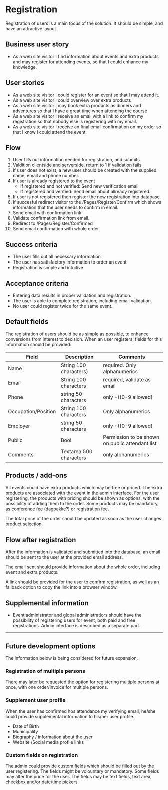 # Registration
Registration of users is a main focus of the solution. It should be simple, and have an attractive layout. 

## Business user story
* As a web site visitor I find information about events and extra products and may register for attending events, so that I could enhance my knowledge.

## User stories
* As a web site visitor I could register for an event so that I may attend it.
* As a web site visitor I could overview over extra products
* As a web site visitor I may book extra products as dinners and adventures so that I have a great time when attending the course
* As a web site visitor I receive an email with a link to confirm my registration so that nobody else is registering with my email.
* As a web site visitor I receive an final email confirmation on my order so that I know I could attend the event.

## Flow
1. User fills out information needed for registration, and submits
1. Valdition clientside and serverside, return to 1 if validation fails
1. If user does not exist, a new user should be created with the supplied name, email and phone number. 
1. If user is already registered to the event
    - If registered and not verified: Send new verification email 
    - If registered and verified: Send email about allready registered.
1. If user is not registered then register the new registration into database.
1. If succesful redirect visitor to the /Pages/Register/Confirm which shows information that the user needs to confirm in email.
1. Send email with confirmation link
1. Validate confirmation link from email. 
1. Redirect to /Pages/Register/Confirmed
1. Send email confirmation with whole order.


## Success criteria
* The user fills out all necessary information
* The user has satisfactory information to order an event
* Registration is simple and intuitive

## Acceptance criteria
* Entering data results in proper validation and registration.
* The user is able to complete registration, including email validation.
* No user could register twice for the same event.

## Default fields
The registration of users should be as simple as possible, to enhance conversions from interest to decision. When an user registers, fields for this information should be provided:

Field   | Description               | Comments
---     | ---                       | ---
Name    | String 100 characters)    | required. Only alphanumerics
Email   | String 100 characters     | required, validate as email
Phone   | string 50 characters      | only +()0-9 allowed)
Occupation/Position | String 100 characters | Only alphanumerics
Employer| string 50 characters      | only +()0-9 allowed)
Public | Bool | Permission to be shown on public attendant list
Comments | Textarea 500 characters  | only alphanumerics

## Products / add-ons
All events could have extra products which may be free or priced. The extra products are associated with the event in the admin interface. For the user registering, the products with pricing should be shown as options, with the possibility of adding them to the order. Some products may be mandatory, as conference fee (dagpakke?) or registration fee.

The total price of the order should be updated as soon as the user changes product selection.

## Flow after registration
After the information is validated and submitted into the database, an email should be sent to the user at the provided email address. 

The email sent should provide information about the whole order, including event and extra products.

A link should be provided for the user to confirm registration, as well as an fallback option to copy the link into a browser window. 

## Supplemental information
* Event administrator and global administratiors should have the possibility of registering users for event, both paid and free registrations. Admin interface is described as a separate part. 

---
## Future development options
The information below is being considered for future expansion.

### Registration of multiple persons
There may later be requested the option for registering multiple persons at once, with one order/invoice for multiple persons.

### Supplement user profile
When the user has confirmed hos attendance my verifying email, he/she could provide supplemental information to his/her user profile. 
* Date of Birth
* Municipality
* Biography / information about the user
* Website /Social media profile links

### Custom fields on registration
The admin could provide custom fields which should be filled out by the user registering. The fields might be volountary or mandatory. Some fields may alter the price for the user. The fields may be text fields, text area, checkbox and/or date/time pickers.

